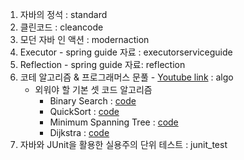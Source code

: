 1. 자바의 정석 : standard
2. 클린코드 : cleancode
3. 모던 자바 인 액션 : modernaction
4. Executor - spring guide 자료 : executorserviceguide 
5. Reflection - spring guide 자료: reflection
6. 코테 알고리즘 & 프로그래머스 문풀 - [Youtube link](https://www.youtube.com/playlist?list=PLi-xJrVzQaxXC2Aausv_6mlOZZ2g2J6YB) : algo
   - 외워야 할 기본 셋 코드 알고리즘
     - Binary Search : [code](src/test/java/algo/ExBinarySearch.java)
     - QuickSort : [code](src/test/java/algo/ExQuickSort.java)
     - Minimum Spanning Tree : [code](src/test/java/algo/ExMinimumSpanningTree.java)
     - Dijkstra : [code](src/test/java/algo/ExDijkstra.java)
7. 자바와 JUnit을 활용한 실용주의 단위 테스트 : junit_test